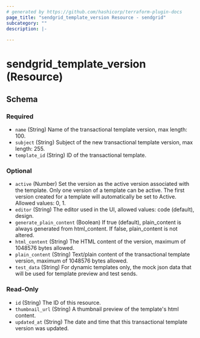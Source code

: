 ```yaml
---
# generated by https://github.com/hashicorp/terraform-plugin-docs
page_title: "sendgrid_template_version Resource - sendgrid"
subcategory: ""
description: |-
  
---
```


# sendgrid_template_version (Resource)





<!-- schema generated by tfplugindocs -->
## Schema

### Required

- `name` (String) Name of the transactional template version, max length: 100.
- `subject` (String) Subject of the new transactional template version, max length: 255.
- `template_id` (String) ID of the transactional template.

### Optional

- `active` (Number) Set the version as the active version associated with the template. Only one version of a template can be active. The first version created for a template will automatically be set to Active. Allowed values: 0, 1.
- `editor` (String) The editor used in the UI, allowed values: code (default), design.
- `generate_plain_content` (Boolean) If true (default), plain_content is always generated from html_content. If false, plain_content is not altered.
- `html_content` (String) The HTML content of the version, maximum of 1048576 bytes allowed.
- `plain_content` (String) Text/plain content of the transactional template version, maximum of 1048576 bytes allowed.
- `test_data` (String) For dynamic templates only, the mock json data that will be used for template preview and test sends.

### Read-Only

- `id` (String) The ID of this resource.
- `thumbnail_url` (String) A thumbnail preview of the template's html content.
- `updated_at` (String) The date and time that this transactional template version was updated.
